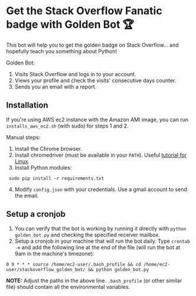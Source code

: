 # Get the Stack Overflow Fanatic badge with Golden Bot :trophy:

This bot will help you to get the golden badge on Stack Overflow... and hopefully teach you 
something about Python!

Golden Bot:
1) Visits Stack Overflow and logs in to your account.
2) Views your profile and check the visits' consecutive days counter.
3) Sends you an email with a report.

## Installation

If you're using AWS ec2 instance with the Amazon AMI image, you can run `installs_aws_ec2.sh` (with sudo) for steps 1 and 2.

Manual steps:

1. Install the Chrome browser.
2. Install chromedriver (must be available in your `PATH`). Useful [tutorial for Linux](https://makandracards.com/makandra/29465-install-chromedriver-on-linux).
3. Install Python modules:

``` sudo pip install -r requirements.txt```

4. Modify `config.json` with your credentials. Use a gmail account to send the email.

## Setup a cronjob
 
1. You can verify that the bot is working by running it directly with `python golden_bot.py` and
checking the specified receiver mailbox.
2. Setup a cronjob in your machine that will run the bot daily. Type `crontab -e` and add the following line at the end of the 
file (will run the bot at 9am in the machine's timezone):

```0 9 * * * source /home/ec2-user/.bash_profile && cd /home/ec2-user/stackoverflow_golden_bot/ && python golden_bot.py```

**NOTE:** Adjust the paths in the above line. `.bash_profile` (or other similar file) should contain all the
environmental variables.


